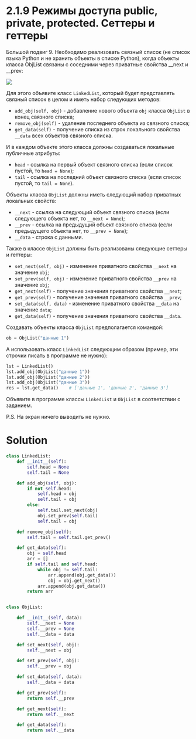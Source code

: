 # 2.1.9 Режимы доступа public, private, protected. Сеттеры и геттеры

Большой подвиг 9. Необходимо реализовать связный список (не список языка Python и не хранить объекты в списке Python),
когда объекты класса ObjList связаны с соседними через приватные свойства __next и __prev:

![](https://ucarecdn.com/0e0db437-a390-4d3d-bf3c-716cee62e0c9/)

Для этого объявите класс `LinkedList`, который будет представлять связный список в целом и иметь набор следующих
методов:

- `add_obj(self, obj)` - добавление нового объекта `obj` класса `ObjList` в конец связного списка;
- `remove_obj(self)` - удаление последнего объекта из связного списка;
- `get_data(self)` - получение списка из строк локального свойства `__data` всех объектов связного списка.

И в каждом объекте этого класса должны создаваться локальные публичные атрибуты:

- `head` - ссылка на первый объект связного списка (если список пустой, то `head = None`);
- `tail` - ссылка на последний объект связного списка (если список пустой, то `tail = None`).

Объекты класса `ObjList` должны иметь следующий набор приватных локальных свойств:

- `__next` - ссылка на следующий объект связного списка (если следующего объекта нет, то `__next = None`);
- `__prev` - ссылка на предыдущий объект связного списка (если предыдущего объекта нет, то `__prev = None`);
- `__data` - строка с данными.

Также в классе `ObjList` должны быть реализованы следующие сеттеры и геттеры:

- `set_next(self, obj)` - изменение приватного свойства `__next` на значение `obj`;
- `set_prev(self, obj)` - изменение приватного свойства `__prev` на значение `obj`;
- `get_next(self)` - получение значения приватного свойства `__next`;
- `get_prev(self)` - получение значения приватного свойства `__prev`;
- `set_data(self, data)` - изменение приватного свойства `__data` на значение `data`;
- `get_data(self)` - получение значения приватного свойства `__data`.

Создавать объекты класса `ObjList` предполагается командой:

```python
ob = ObjList("данные 1")
```

А использовать класс `LinkedList` следующим образом (пример, эти строчки писать в программе не нужно):

```python
lst = LinkedList()
lst.add_obj(ObjList("данные 1"))
lst.add_obj(ObjList("данные 2"))
lst.add_obj(ObjList("данные 3"))
res = lst.get_data()    # ['данные 1', 'данные 2', 'данные 3']
```

Объявите в программе классы `LinkedList` и `ObjList` в соответствии с заданием.

P.S. На экран ничего выводить не нужно.

# Solution

```python
class LinkedList:
    def __init__(self):
        self.head = None
        self.tail = None

    def add_obj(self, obj):
        if not self.head:
            self.head = obj
            self.tail = obj
        else:
            self.tail.set_next(obj)
            obj.set_prev(self.tail)
            self.tail = obj

    def remove_obj(self):
        self.tail = self.tail.get_prev()

    def get_data(self):
        obj = self.head
        arr = []
        if self.tail and self.head:
            while obj != self.tail:
                arr.append(obj.get_data())
                obj = obj.get_next()
            arr.append(obj.get_data())
        return arr


class ObjList:

    def __init__(self, data):
        self.__next = None
        self.__prev = None
        self.__data = data

    def set_next(self, obj):
        self.__next = obj

    def set_prev(self, obj):
        self.__prev = obj

    def set_data(self, data):
        self.__data = data

    def get_prev(self):
        return self.__prev

    def get_next(self):
        return self.__next

    def get_data(self):
        return self.__data
```